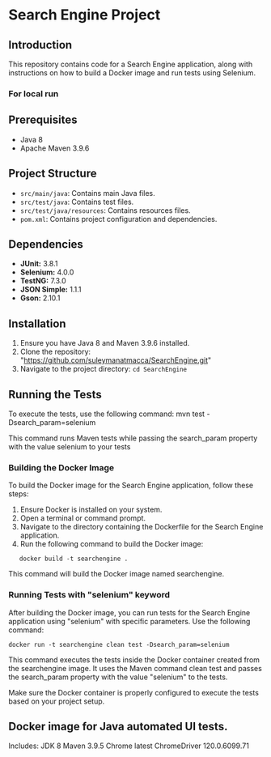 # Search Engine Project

## Introduction
This repository contains code for a Search Engine application, along with instructions on how to build a Docker image and run tests using Selenium.

### For local run
## Prerequisites
- Java 8
- Apache Maven 3.9.6

## Project Structure
- `src/main/java`: Contains main Java files.
- `src/test/java`: Contains test files.
- `src/test/java/resources`: Contains resources files.
- `pom.xml`: Contains project configuration and dependencies.

## Dependencies
- **JUnit:** 3.8.1
- **Selenium:** 4.0.0
- **TestNG:** 7.3.0
- **JSON Simple:** 1.1.1
- **Gson:** 2.10.1

## Installation
1. Ensure you have Java 8 and Maven 3.9.6 installed.
2. Clone the repository: "https://github.com/suleymanatmacca/SearchEngine.git"
3. Navigate to the project directory: `cd SearchEngine`

## Running the Tests
To execute the tests, use the following command: 
mvn test -Dsearch_param=selenium

This command runs Maven tests while passing the search_param property with the value selenium to your tests

### Building the Docker Image

To build the Docker image for the Search Engine application, follow these steps:

1. Ensure Docker is installed on your system.
2. Open a terminal or command prompt.
3. Navigate to the directory containing the Dockerfile for the Search Engine application.
4. Run the following command to build the Docker image:

```terminal
   docker build -t searchengine .
```

This command will build the Docker image named searchengine.

### Running Tests with "selenium" keyword

After building the Docker image, you can run tests for the Search Engine application using "selenium" with specific parameters. Use the following command:

```terminal
docker run -t searchengine clean test -Dsearch_param=selenium
```

This command executes the tests inside the Docker container created from the searchengine image. It uses the Maven command clean test and passes the search_param property with the value "selenium" to the tests.


Make sure the Docker container is properly configured to execute the tests based on your project setup.

## Docker image for Java automated UI tests.
Includes:
    JDK 8
    Maven 3.9.5
    Chrome latest
    ChromeDriver 120.0.6099.71

